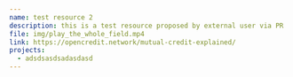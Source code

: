 ```yaml
---
name: test resource 2
description: this is a test resource proposed by external user via PR
file: img/play_the_whole_field.mp4
link: https://opencredit.network/mutual-credit-explained/
projects:
  - adsdsasdsadasdasd
---
```


